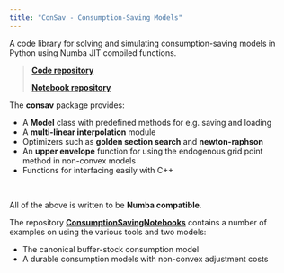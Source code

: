 ```yaml
---
title: "ConSav - Consumption-Saving Models"
---
```


A code library for solving and simulating consumption-saving models in Python using Numba JIT compiled functions. 

> **[Code repository](https://github.com/NumEconCopenhagen/ConsumptionSaving)**
> 
> **[Notebook repository](https://github.com/NumEconCopenhagen/ConsumptionSavingNotebooks)**

The **consav** package provides:

* A **Model** class with predefined methods for e.g. saving and loading
* A **multi-linear interpolation** module
* Optimizers such as **golden section search** and **newton-raphson**
* An **upper envelope** function for using the endogenous grid point method in non-convex models
* Functions for interfacing easily with C++

&nbsp;

All of the above is written to be **Numba compatible**.

The repository **[ConsumptionSavingNotebooks](https://github.com/NumEconCopenhagen/ConsumptionSavingNotebooks)** contains a number of examples on using the various tools and two models:

* The canonical buffer-stock consumption model
* A durable consumption models with non-convex adjustment costs